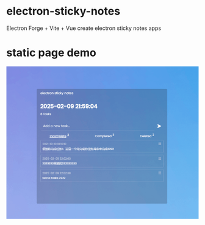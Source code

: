 # electron-sticky-notes
Electron Forge + Vite + Vue create  electron sticky notes apps

# static page demo

![Example GIF](https://github.com/ylpxzx/electron-sticky-notes/blob/master/static/notes.gif)